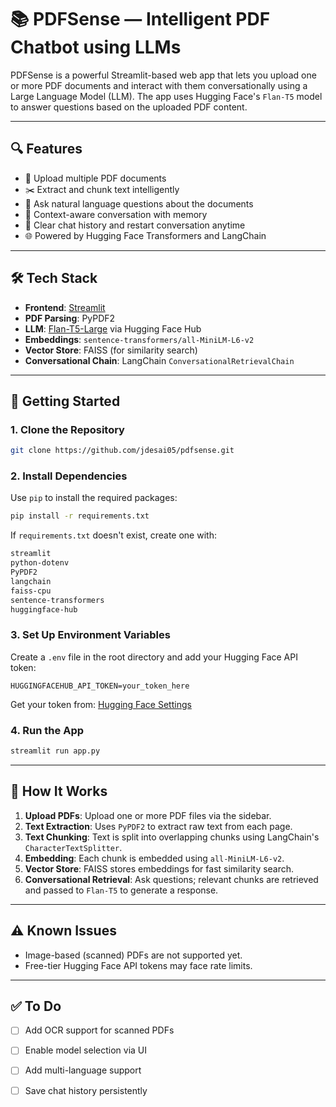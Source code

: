 # 📚 PDFSense — Intelligent PDF Chatbot using LLMs

PDFSense is a powerful Streamlit-based web app that lets you upload one or more PDF documents and interact with them conversationally using a Large Language Model (LLM). The app uses Hugging Face's `Flan-T5` model to answer questions based on the uploaded PDF content.

---

## 🔍 Features

- 📄 Upload multiple PDF documents
- ✂️ Extract and chunk text intelligently
- 🤖 Ask natural language questions about the documents
- 🧠 Context-aware conversation with memory
- 🔄 Clear chat history and restart conversation anytime
- 🌐 Powered by Hugging Face Transformers and LangChain

---

## 🛠️ Tech Stack

- **Frontend**: [Streamlit](https://streamlit.io/)
- **PDF Parsing**: PyPDF2
- **LLM**: [Flan-T5-Large](https://huggingface.co/google/flan-t5-large) via Hugging Face Hub
- **Embeddings**: `sentence-transformers/all-MiniLM-L6-v2`
- **Vector Store**: FAISS (for similarity search)
- **Conversational Chain**: LangChain `ConversationalRetrievalChain`

---

## 🚀 Getting Started

### 1. Clone the Repository

```bash
git clone https://github.com/jdesai05/pdfsense.git
````

### 2. Install Dependencies

Use `pip` to install the required packages:

```bash
pip install -r requirements.txt
```

If `requirements.txt` doesn't exist, create one with:

```txt
streamlit
python-dotenv
PyPDF2
langchain
faiss-cpu
sentence-transformers
huggingface-hub
```

### 3. Set Up Environment Variables

Create a `.env` file in the root directory and add your Hugging Face API token:

```
HUGGINGFACEHUB_API_TOKEN=your_token_here
```

Get your token from: [Hugging Face Settings](https://huggingface.co/settings/tokens)

### 4. Run the App

```bash
streamlit run app.py
```

---

## 🧪 How It Works

1. **Upload PDFs**: Upload one or more PDF files via the sidebar.
2. **Text Extraction**: Uses `PyPDF2` to extract raw text from each page.
3. **Text Chunking**: Text is split into overlapping chunks using LangChain's `CharacterTextSplitter`.
4. **Embedding**: Each chunk is embedded using `all-MiniLM-L6-v2`.
5. **Vector Store**: FAISS stores embeddings for fast similarity search.
6. **Conversational Retrieval**: Ask questions; relevant chunks are retrieved and passed to `Flan-T5` to generate a response.

---

## ⚠️ Known Issues

* Image-based (scanned) PDFs are not supported yet.
* Free-tier Hugging Face API tokens may face rate limits.

---

## ✅ To Do

* [ ] Add OCR support for scanned PDFs
* [ ] Enable model selection via UI
* [ ] Add multi-language support
* [ ] Save chat history persistently


